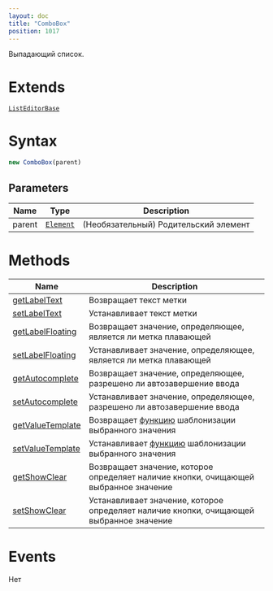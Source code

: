 ```yaml
---
layout: doc
title: "ComboBox"
position: 1017
---
```


Выпадающий список.

# Extends

[`ListEditorBase`](../ListEditorBase/)

# Syntax

```js
new ComboBox(parent)
```

## Parameters

|Name|Type|Description|
|----|----|-----------|
|parent|[`Element`](../../Core/Elements/Element)| (Необязательный) Родительский элемент|

# Methods

|Name|Description|
|----|-----------|
|[getLabelText](ComboBox.getLabelText/)|Возвращает текст метки|
|[setLabelText](ComboBox.setLabelText/)|Устанавливает текст метки|
|[getLabelFloating](ComboBox.getLabelFloating/)|Возвращает значение, определяющее, является ли метка плавающей|
|[setLabelFloating](ComboBox.setLabelFloating/)|Устанавливает значение, определяющее, является ли метка плавающей|
|[getAutocomplete](ComboBox.getAutocomplete/)|Возвращает значение, определяющее, разрешено ли автозавершение ввода|
|[setAutocomplete](ComboBox.setAutocomplete/)|Устанавливает значение, определяющее, разрешено ли автозавершение ввода|
|[getValueTemplate](ComboBox.getValueTemplate/)|Возвращает [функцию](../../../Core/Script/) шаблонизации выбранного значения|
|[setValueTemplate](ComboBox.setValueTemplate/)|Устанавливает [функцию](../../../Core/Script/) шаблонизации выбранного значения|
|[getShowClear](ComboBox.getShowClear/)|Возвращает значение, которое определяет наличие кнопки, очищающей выбранное значение|
|[setShowClear](ComboBox.setShowClear/)|Устанавливает значение, которое определяет наличие кнопки, очищающей выбранное значение|

# Events

Нет